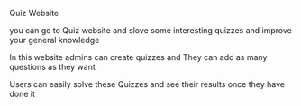Quiz Website

you can go to Quiz website and slove some interesting quizzes and improve your general knowledge

In this website admins can create quizzes and They can add as many questions as they want

Users can easily solve these Quizzes and see their results once they have done it

